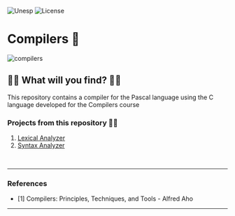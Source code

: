 ![Unesp](https://img.shields.io/badge/BCC-UNESP-Bauru.svg)
![License](https://img.shields.io/badge/Code%20License-MIT-blue.svg)
# Compilers :high_brightness:
![compilers](https://socialify.git.ci/luisbernardinello/compilers/image?language=1&name=1&owner=1&pattern=Formal%20Invitation&theme=Light)
## :pushpin::pushpin: What will you find? :pushpin::pushpin:

This repository contains a compiler for the Pascal language using the C language developed for the Compilers course

### Projects from this repository :telescope::telescope:

1. [Lexical Analyzer](lexical-analyzer/)
2. [Syntax Analyzer](syntax-analyzer/)

<br>



---

### References
- [1] Compilers: Principles, Techniques, and Tools - Alfred Aho


---
	